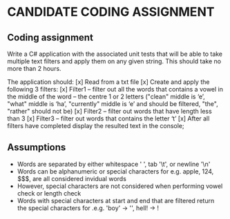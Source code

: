 ﻿# CANDIDATE CODING ASSIGNMENT

## Coding assignment

Write a C# application with the associated unit tests that will be able to take multiple text filters and apply them on any given string. This should take no more than 2 hours.

The application should:
[x] Read from a txt file
[x] Create and apply the following 3 filters:
[x] Filter1 – filter out all the words that contains a vowel in the middle of the word – the centre 1 or 2 letters ("clean" middle is ‘e’, "what" middle is ‘ha’, "currently" middle is ‘e’ and should be filtered, "the", "rather" should not be)
[x] Filter2 – filter out words that have length less than 3
[x] Filter3 – filter out words that contains the letter ‘t’
[x] After all filters have completed display the resulted text in the console;

## Assumptions
* Words are separated by either whitespace ' ', tab '\t', or newline '\n'
* Words can be alphanumeric or special characters for e.g. apple, 124, $$$, are all considered invidual words
* However, special characters are not considered when performing vowel check or length check
* Words with special characters at start and end that are filtered return the special characters for .e.g. 'boy' -> '', hell! -> !
